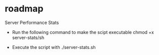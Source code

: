 # roadmap
Server Performance Stats
- Run the following command to make the scipt executable
chmod +x server-stats/sh

- Execute the script with
./server-stats.sh


